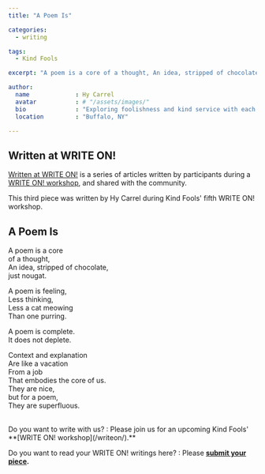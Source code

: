 ```yaml
---
title: "A Poem Is"

categories:
  - writing

tags:
  - Kind Fools

excerpt: "A poem is a core of a thought, An idea, stripped of chocolate, just nougat."

author:
  name             : Hy Carrel 
  avatar           : # "/assets/images/"
  bio              : "Exploring foolishness and kind service with each other."
  location         : "Buffalo, NY"

---
```


## Written at WRITE ON!

[Written at WRITE ON!](/writtenat/) is a series of articles written by participants during a [WRITE ON! workshop](/writeon), and shared with the community.

This third piece was written by Hy Carrel during Kind Fools' fifth WRITE ON! workshop.

## A Poem Is

A poem is a core<br>
of a thought,<br>
An idea, stripped of chocolate,<br>
just nougat.

A poem is feeling,<br>
Less thinking,<br>
Less a cat meowing<br>
Than one purring. 

A poem is complete.<br>
It does not deplete.

Context and explanation<br>
Are like a vacation<br>
From a job<br>
That embodies the core of us.<br>
They are nice,<br>
but for a poem,<br>
They are superfluous.<br>


<br>
Do you want to write with us?
:    Please join us for an upcoming Kind Fools' **[WRITE ON! workshop](/writeon/).**

Do you want to read your WRITE ON! writings here?
: Please **[submit your piece](/submit/).**
